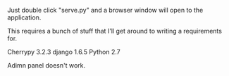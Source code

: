 Just double click "serve.py" and a browser window will open to the application.

This requires a bunch of stuff that I'll get around to writing a requirements for. 

Cherrypy 3.2.3
django 1.6.5
Python 2.7

Adimn panel doesn't work.